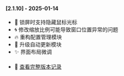 #### [2.1.10] - 2025-01-14
* 🌈 锁屏时支持隐藏鼠标光标
* 🌀 修改缩放比例可能导致窗口位置异常的问题
* 🔥 重构配置管理模块
* 🎉 升级自动更新模块
* ✨ 界面布局微调

####
* 🍭 [查看完整版本记录](VERSION_HISTORY.md)